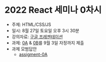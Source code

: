 # 2022 React 세미나 0차시

* 주제: HTML/CSS/JS
* 일시: 8월 27일 토요일 오후 3시 30분
* 강의자료: [구글 프레젠테이션](https://docs.google.com/presentation/d/1QxcPfGB8fj_vI6U4_1zM9DwWEEGONt8k7mk5ttEA55A/edit?usp=sharing)
* 과제: [0A](./assignment-0A.md) & [0B](./assignment-0B.md)를 9월 3일 자정까지 제출
* 과제 모범답안
  * [assigment-0A](assigment-0A-example)